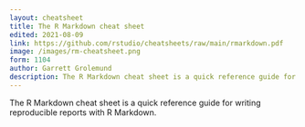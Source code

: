 ```yaml
---
layout: cheatsheet
title: The R Markdown cheat sheet
edited: 2021-08-09
link: https://github.com/rstudio/cheatsheets/raw/main/rmarkdown.pdf
image: /images/rm-cheatsheet.png
form: 1104
author: Garrett Grolemund
description: The R Markdown cheat sheet is a quick reference guide for writing reproducible reports with R Markdown.
---
```


The R Markdown cheat sheet is a quick reference guide for writing reproducible reports with R Markdown.

